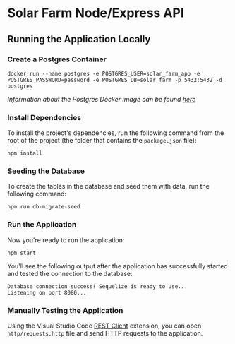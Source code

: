 
# Solar Farm Node/Express API

## Running the Application Locally

### Create a Postgres Container

```
docker run --name postgres -e POSTGRES_USER=solar_farm_app -e POSTGRES_PASSWORD=password -e POSTGRES_DB=solar_farm -p 5432:5432 -d postgres
```

_Information about the Postgres Docker image can be found [here](https://hub.docker.com/_/postgres)_

### Install Dependencies

To install the project's dependencies, run the following command from the root of the project (the folder that contains the `package.json` file):

```
npm install
```

### Seeding the Database

To create the tables in the database and seed them with data, run the following command:

```
npm run db-migrate-seed
```

### Run the Application

Now you're ready to run the application:

```
npm start
```

You'll see the following output after the application has successfully started and tested the connection to the database:

```
Database connection success! Sequelize is ready to use...
Listening on port 8080...
```

### Manually Testing the Application

Using the Visual Studio Code [REST Client](https://marketplace.visualstudio.com/items?itemName=humao.rest-client) extension, you can open `http/requests.http` file and send HTTP requests to the application.
